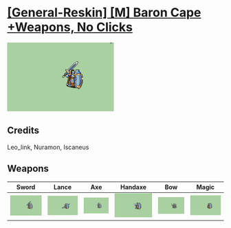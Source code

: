 # [\[General-Reskin\] \[M\] Baron Cape +Weapons, No Clicks](./)

<img src="./1.%20Sword/Sword_000.png" alt="[General-Reskin] [M] Baron Cape +Weapons, No Clicks standing" />

## Credits

Leo_link, Nuramon, Iscaneus

## Weapons


|Sword |Lance |Axe |Handaxe |Bow |Magic |
|  :---: | :---: | :---: | :---: | :---: | :---: |
| <img alt="Sword animation" src="./1.%20Sword/Sword.gif" /> | <img alt="Lance animation" src="./2.%20Lance/Lance.gif" /> | <img alt="Axe animation" src="./3.%20Axe%20(Swing)/Axe.gif" /> | <img alt="Handaxe animation" src="./4.%20Handaxe/Handaxe.gif" /> | <img alt="Bow animation" src="./5.%20Bow/Bow.gif" /> | <img alt="Magic animation" src="./6.%20Magic%20(DerTheVaporeon)/Magic.gif" /> |

